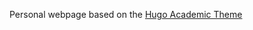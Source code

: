 Personal webpage based on the [Hugo Academic Theme](https://github.com/wowchemy/starter-hugo-academic)